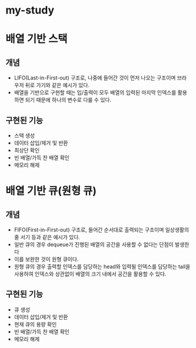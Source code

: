 # my-study

# 배열 기반 스택

## 개념

- LIFO(Last-in-First-out) 구조로, 나중에 들어간 것이 먼저 나오는 구조이며 브라우저 뒤로 가기와 같은 예시가 있다.
- 배열을 기반으로 구현할 때는 입/출력이 모두 배열의 입력된 마지막 인덱스를 활용하면 되기 때문에 하나의 변수로 다룰 수 있다.

## 구현된 기능

- 스택 생성
- 데이터 삽입/제거 및 반환
- 최상단 확인
- 빈 배열/가득 찬 배열 확인
- 메모리 해제

# 배열 기반 큐(원형 큐)

## 개념

- FIFO(First-in-First-out) 구조로, 들어간 순서대로 출력되는 구조이며 일상생활의 줄 서기 등과 같은 예시가 있다.
- 일반 큐의 경우 dequeue가 진행된 배열의 공간을 사용할 수 없다는 단점이 발생한다
- 이를 보완한 것이 원형 큐이다.
- 원형 큐의 경우 출력할 인덱스를 담당하는 head와 입력될 인덱스를 담당하는 tail을 사용하여 인덱스와 상관없이 배열의 크기 내에서 공간을 활용할 수 있다.

## 구현된 기능

- 큐 생성
- 데이터 삽입/제거 및 반환
- 현재 큐의 용량 확인
- 빈 배열/가득 찬 배열 확인
- 메모리 해제
